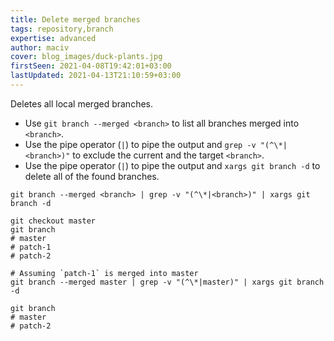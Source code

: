 ```yaml
---
title: Delete merged branches
tags: repository,branch
expertise: advanced
author: maciv
cover: blog_images/duck-plants.jpg
firstSeen: 2021-04-08T19:42:01+03:00
lastUpdated: 2021-04-13T21:10:59+03:00
---
```


Deletes all local merged branches.

- Use `git branch --merged <branch>` to list all branches merged into `<branch>`.
- Use the pipe operator (`|`) to pipe the output and `grep -v "(^\*|<branch>)"` to exclude the current and the target `<branch>`.
- Use the pipe operator (`|`) to pipe the output and `xargs git branch -d` to delete all of the found branches.

```shell
git branch --merged <branch> | grep -v "(^\*|<branch>)" | xargs git branch -d
```

```shell
git checkout master
git branch
# master
# patch-1
# patch-2

# Assuming `patch-1` is merged into master
git branch --merged master | grep -v "(^\*|master)" | xargs git branch -d

git branch
# master
# patch-2
```
